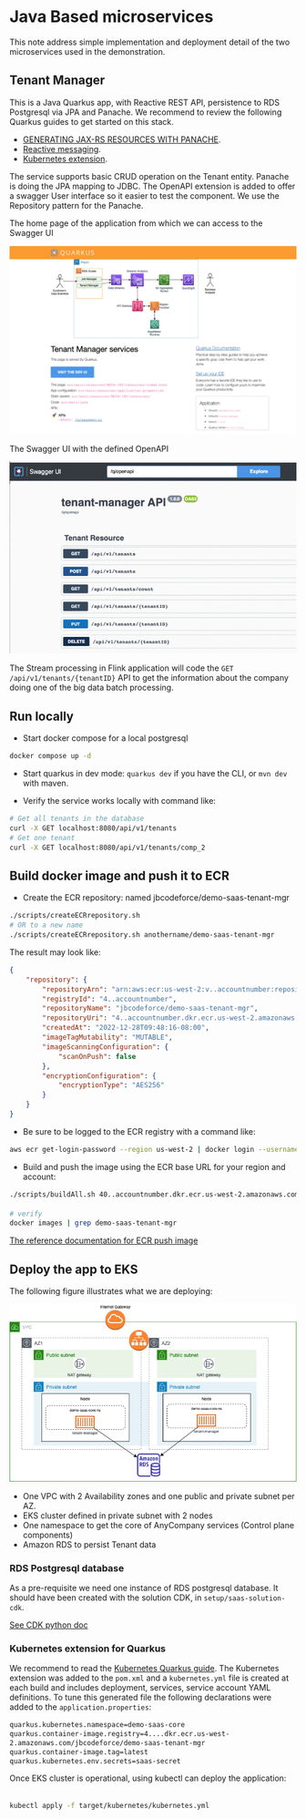 # Java Based microservices

This note address simple implementation and deployment detail of the two microservices used in the demonstration.

## Tenant Manager

This is a Java Quarkus app, with Reactive REST API, persistence to RDS Postgresql via JPA and Panache. We recommend to review the following Quarkus guides to get started on this stack.

* [GENERATING JAX-RS RESOURCES WITH PANACHE](https://quarkus.io/guides/rest-data-panache).
* [Reactive messaging](https://quarkus.io/guides/kafka-reactive-getting-started).
* [Kubernetes extension](https://quarkus.io/guides/deploying-to-kubernetes).

The service supports basic CRUD operation on the Tenant entity. Panache is doing the JPA mapping to JDBC. The OpenAPI extension is added to offer a swagger User interface so it easier to test the component. We use the Repository pattern for the Panache.

The home page of the application from which we can access to the Swagger UI

![](./images/tenant-homepage.png)

The Swagger UI with the defined OpenAPI

![](./images/tenant-swagger.png)

The Stream processing in Flink application will code the `GET /api/v1/tenants/{tenantID}` API to get the information about the company doing one of the big data batch processing. 

## Run locally

* Start docker compose for a local postgresql

```sh
docker compose up -d
```

* Start quarkus in dev mode: `quarkus dev` if you have the CLI, or `mvn dev` with maven.

* Verify the service works locally with command like:

```sh
# Get all tenants in the database
curl -X GET localhost:8080/api/v1/tenants
# Get one tenant
curl -X GET localhost:8080/api/v1/tenants/comp_2
```

## Build docker image and push it to ECR

* Create the ECR repository: named jbcodeforce/demo-saas-tenant-mgr

```sh
./scripts/createECRrepository.sh
# OR to a new name
./scripts/createECRrepository.sh anothername/demo-saas-tenant-mgr
```

The result may look like:

```json
{
    "repository": {
        "repositoryArn": "arn:aws:ecr:us-west-2:v..accountnumber:repository/jbcodeforce/demo-saas-tenant-mgr",
        "registryId": "4..accountnumber",
        "repositoryName": "jbcodeforce/demo-saas-tenant-mgr",
        "repositoryUri": "4..accountnumber.dkr.ecr.us-west-2.amazonaws.com/jbcodeforce/demo-saas-tenant-mgr",
        "createdAt": "2022-12-28T09:48:16-08:00",
        "imageTagMutability": "MUTABLE",
        "imageScanningConfiguration": {
            "scanOnPush": false
        },
        "encryptionConfiguration": {
            "encryptionType": "AES256"
        }
    }
}
```

* Be sure to be logged to the ECR registry with a command like:

```sh
aws ecr get-login-password --region us-west-2 | docker login --username AWS --password-stdin 4..accountnumber.dkr.ecr.us-west-2.amazonaws.com
```


* Build and push the image using the ECR base URL for your region and account:

```sh
./scripts/buildAll.sh 40..accountnumber.dkr.ecr.us-west-2.amazonaws.com

# verify
docker images | grep demo-saas-tenant-mgr
```

[The reference documentation for ECR push image](https://docs.aws.amazon.com/AmazonECR/latest/userguide/docker-push-ecr-image.html)

## Deploy the app to EKS

The following figure illustrates what we are deploying:

![](./diagrams/eks-saas-deploy.drawio.png)

* One VPC with 2 Availability zones and one public and private subnet per AZ. 
* EKS cluster defined in private subnet with 2 nodes
* One namespace to get the core of AnyCompany services (Control plane components)
* Amazon RDS to persist Tenant data

### RDS Postgresql database

As a pre-requisite we need one instance of RDS postgresql database. It should have been created with the solution CDK, in `setup/saas-solution-cdk`.

[See CDK python doc](https://docs.aws.amazon.com/cdk/api/v2/python/aws_cdk.aws_rds/README.html#starting-an-instance-database)

### Kubernetes extension for Quarkus

We recommend to read the [Kubernetes Quarkus guide](https://quarkus.io/guides/deploying-to-kubernetes). The Kubernetes extension was added to the `pom.xml` and a `kubernetes.yml` file is created at each build and includes deployment, services, service account YAML definitions. To tune this generated file the following declarations were added to the `application.properties`:

```properties
quarkus.kubernetes.namespace=demo-saas-core
quarkus.container-image.registry=4....dkr.ecr.us-west-2.amazonaws.com/jbcodeforce/demo-saas-tenant-mgr
quarkus.container-image.tag=latest
quarkus.kubernetes.env.secrets=saas-secret
```

Once EKS cluster is operational, using kubectl can deploy the application:

```sh

kubectl apply -f target/kubernetes/kubernetes.yml
```
